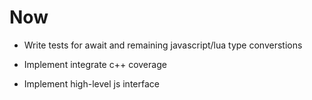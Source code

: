 # Now

- Write tests for await and remaining
  javascript/lua type converstions

- Implement integrate c++ coverage

- Implement high-level js interface
